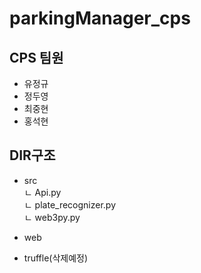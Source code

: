 # parkingManager_cps

## CPS 팀원

- 유정규
- 정두영
- 최중현
- 홍석현


## DIR구조
- src  
  ㄴ Api.py  
  ㄴ plate_recognizer.py  
  ㄴ web3py.py  

- web


- truffle(삭제예정)
